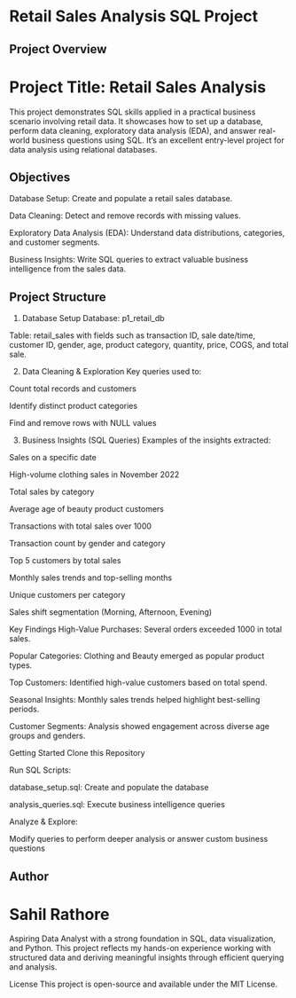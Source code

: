 # Retail Sales Analysis SQL Project
## Project Overview

# Project Title: Retail Sales Analysis

This project demonstrates SQL skills applied in a practical business scenario involving retail data. It showcases how to set up a database, perform data cleaning, exploratory data analysis (EDA), and answer real-world business questions using SQL. It’s an excellent entry-level project for data analysis using relational databases.

## Objectives
Database Setup: Create and populate a retail sales database.

Data Cleaning: Detect and remove records with missing values.

Exploratory Data Analysis (EDA): Understand data distributions, categories, and customer segments.

Business Insights: Write SQL queries to extract valuable business intelligence from the sales data.

## Project Structure
1. Database Setup
Database: p1_retail_db

Table: retail_sales with fields such as transaction ID, sale date/time, customer ID, gender, age, product category, quantity, price, COGS, and total sale.

2. Data Cleaning & Exploration
Key queries used to:

Count total records and customers

Identify distinct product categories

Find and remove rows with NULL values

3. Business Insights (SQL Queries)
Examples of the insights extracted:

Sales on a specific date

High-volume clothing sales in November 2022

Total sales by category

Average age of beauty product customers

Transactions with total sales over 1000

Transaction count by gender and category

Top 5 customers by total sales

Monthly sales trends and top-selling months

Unique customers per category

Sales shift segmentation (Morning, Afternoon, Evening)

Key Findings
High-Value Purchases: Several orders exceeded 1000 in total sales.

Popular Categories: Clothing and Beauty emerged as popular product types.

Top Customers: Identified high-value customers based on total spend.

Seasonal Insights: Monthly sales trends helped highlight best-selling periods.

Customer Segments: Analysis showed engagement across diverse age groups and genders.

Getting Started
Clone this Repository

Run SQL Scripts:

database_setup.sql: Create and populate the database

analysis_queries.sql: Execute business intelligence queries

Analyze & Explore:

Modify queries to perform deeper analysis or answer custom business questions

## Author
# Sahil Rathore
Aspiring Data Analyst with a strong foundation in SQL, data visualization, and Python. This project reflects my hands-on experience working with structured data and deriving meaningful insights through efficient querying and analysis.


License
This project is open-source and available under the MIT License.

